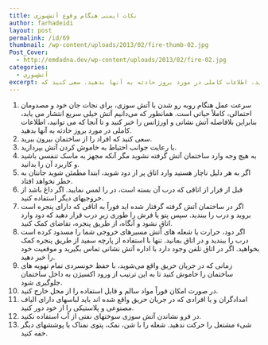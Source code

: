 ```yaml
---
title: نکات ایمنی هنگام وقوع آتش‌سوزی
author: farhadeidi
layout: post
permalink: /id/69
thumbnail: /wp-content/uploads/2013/02/fire-thumb-02.jpg
Post_Cover:
  - http://emdadna.dev/wp-content/uploads/2013/02/fire-02.jpg
categories:
  - آتش‌سوزی
excerpt: سرعت عمل هنگام روبه رو شدن با آتش سوزی، برای نجات جان خود و مصدومان احتمالی، کاملاً حیاتی است. همانطور که می‌دانیم آتش خیلی سریع انتشار می یابد، بنابراین بلافاصله آتش نشانی و اورژانس را خبر کنید و تا آنجا که می توانید، اطلاعات کاملی در مورد بروز حادثه به آنها بدهید. سعی کنید که 
---
```

  1. سرعت عمل هنگام روبه رو شدن با آتش سوزی، برای نجات جان خود و مصدومان احتمالی، کاملاً حیاتی است. همانطور که می‌دانیم آتش خیلی سریع انتشار می یابد، بنابراین بلافاصله آتش نشانی و اورژانس را خبر کنید و تا آنجا که می توانید، اطلاعات کاملی در مورد بروز حادثه به آنها بدهید.
  2. سعی کنید که افراد را از ساختمان بیرون ببرید.
  3. با رعایت جوانب احتیاط به خاموش کردن آتش بپردازید.
  4. به هیچ وجه وارد ساختمان آتش گرفته نشوید مگر آنکه مجهز به ماسک تنفسی باشید و کاربرد آن را بدانید.
  5. اگر به هر دلیل ناچار هستید وارد اتاق پر از دود شوید، ابتدا مطمئن شوید جانتان به خطر نخواهد افتاد.
  6. قبل از فرار از اتاقی که درب آن بسته است، در را لمس نمایید. اگر داغ باشد از خروجیهای دیگر استفاده کنید.
  7. اگر در ساختمان آتش گرفته گرفتار شده اید فوراً به اتاقی که دارای پنجره است بروید و درب را ببندید. سپس پتو یا فرش را طوری زیرِ درب قرار دهید که دود وارد اتاق نشود و آنگاه، از طریق پنجره، تقاضای کمک کنید.
  8. اگر دود، حرارت یا شعله های آتش مسیرهای خروجی شما را مسدود کرده است درب را ببندید و در اتاق بمانید. تنها با استفاده از پارچه سفید از طریق پنجره کمک بخواهید. اگر در اتاق تلفن وجود دارد با اداره آتش نشانی تماس بگیرید و موقعیت خود را خبر دهید.
  9. زمانی که در جریان حریق واقع می‌شوید، با حفظ خونسردی تمام تهویه های ساختمان را خاموش کنید تا به این ترتیب از ورود اکسیژن به داخل ساختمان جلوگیری شود.
 10. در صورت امکان فوراً مواد سالم و قابل استفاده را از محل خارج کنید.
 11. امدادگران و یا افرادی که در جریان حریق واقع شده اند باید لباسهای دارای الیاف مصنوعی و پلاستیکی را از خود دور کنید.
 12. در فرو نشاندن آتش سوزی سوختهای نفتی از آب استفاده نکنید.
 13. شیء مشتعل را حرکت ندهید. شعله را با شن، نمک، پتوی نمناک یا پوششهای دیگر خفه کنید.
